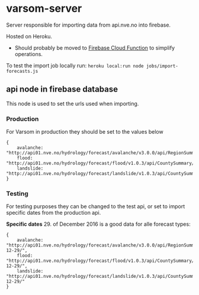 # varsom-server
Server responsible for importing data from api.nve.no into firebase. 

Hosted on Heroku.
- Should probably be moved to [Firebase Cloud Function](https://firebase.google.com/docs/functions/) to simplify operations. 

To test the import job locally run: `heroku local:run node jobs/import-forecasts.js`

## api node in firebase database
This node is used to set the urls used when importing.

### Production
For Varsom in production they should be set to the values below
```
{
    avalanche: "http://api01.nve.no/hydrology/forecast/avalanche/v3.0.0/api/RegionSummary/Detail/1/",
    flood: "http://api01.nve.no/hydrology/forecast/flood/v1.0.3/api/CountySummary/1/",
    landslide: "http://api01.nve.no/hydrology/forecast/landslide/v1.0.3/api/CountySummary/1/"
}
```
### Testing
For testing purposes they can be changed to the test api, or set to import specific dates from the production api. 

**Specific dates**
29. of December 2016 is a good data for alle forecast types:
```
{
    avalanche: "http://api01.nve.no/hydrology/forecast/avalanche/v3.0.0/api/RegionSummary/Detail/1/2016-12-29/",
    flood: "http://api01.nve.no/hydrology/forecast/flood/v1.0.3/api/CountySummary/1/2016-12-29/",
    landslide: "http://api01.nve.no/hydrology/forecast/landslide/v1.0.3/api/CountySummary/1/2016-12-29/"
}
```

